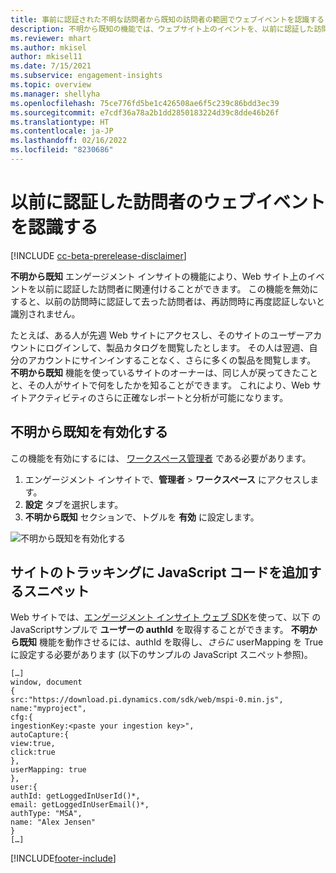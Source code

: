 ```yaml
---
title: 事前に認証された不明な訪問者から既知の訪問者の範囲でウェブイベントを認識する
description: 不明から既知の機能では、ウェブサイト上のイベントを、以前に認証した訪問者と関連付けることができます。
ms.reviewer: mhart
ms.author: mkisel
author: mkisel11
ms.date: 7/15/2021
ms.subservice: engagement-insights
ms.topic: overview
ms.manager: shellyha
ms.openlocfilehash: 75ce776fd5be1c426508ae6f5c239c86bdd3ec39
ms.sourcegitcommit: e7cdf36a78a2b1dd2850183224d39c8dde46b26f
ms.translationtype: HT
ms.contentlocale: ja-JP
ms.lasthandoff: 02/16/2022
ms.locfileid: "8230686"
---
```

# <a name="recognize-web-events-from-previously-authenticated-visitors"></a>以前に認証した訪問者のウェブイベントを認識する

[!INCLUDE [cc-beta-prerelease-disclaimer](includes/cc-beta-prerelease-disclaimer.md)]

**不明から既知** エンゲージメント インサイトの機能により、Web サイト上のイベントを以前に認証した訪問者に関連付けることができます。 この機能を無効にすると、以前の訪問時に認証して去った訪問者は、再訪問時に再度認証しないと識別されません。 

たとえば、ある人が先週 Web サイトにアクセスし、そのサイトのユーザーアカウントにログインして、製品カタログを閲覧したとします。 その人は翌週、自分のアカウントにサインインすることなく、さらに多くの製品を閲覧します。 **不明から既知** 機能を使っているサイトのオーナーは、同じ人が戻ってきたことと、その人がサイトで何をしたかを知ることができます。 これにより、Web サイトアクティビティのさらに正確なレポートと分析が可能になります。

## <a name="enable-unknown-to-known"></a>不明から既知を有効化する

この機能を有効にするには、 [ワークスペース管理者](user-roles.md) である必要があります。 

1. エンゲージメント インサイトで、**管理者** > **ワークスペース** にアクセスします。 
2. **設定** タブを選択します。
3. **不明から既知** セクションで、トグルを **有効** に設定します。

![不明から既知を有効化する](media/U2Ktoggle.png "不明から既知を有効化する")

## <a name="adding-javascript-code-to-your-sites-tracking-snippet"></a>サイトのトラッキングに JavaScript コードを追加するスニペット

Web サイトでは、[エンゲージメント インサイト ウェブ SDK](advanced-SDK-implementation.md)を使って、以下 のJavaScriptサンプルで **ユーザーの authId** を取得することができます。 **不明から既知** 機能を動作させるには、authId を取得し、*さらに* userMapping を True に設定する必要があります (以下のサンプルの JavaScript スニペット参照)。

```
[…]
window, document
{
src:"https://download.pi.dynamics.com/sdk/web/mspi-0.min.js",
name:"myproject",
cfg:{
ingestionKey:<paste your ingestion key>",
autoCapture:{
view:true,
click:true
},
userMapping: true
},
user:{
authId: getLoggedInUserId()*,
email: getLoggedInUserEmail()*,
authType: "MSA",
name: "Alex Jensen"
}
[…]
```

[!INCLUDE[footer-include](../includes/footer-banner.md)]
